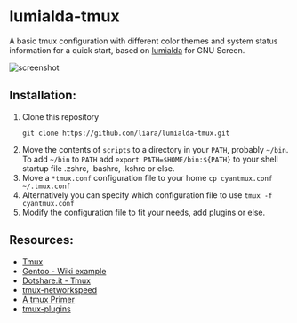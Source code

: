# lumialda-tmux


A basic tmux configuration with different color themes and system status
information for a quick start, based on [lumialda](https://github.com/meskarune/lumialda) 
for GNU Screen.

![screenshot](https://raw.github.com/liara/lumialda-tmux/master/screenshot.png)

## Installation:

1. Clone this repository
    ```
    git clone https://github.com/liara/lumialda-tmux.git
    ```
2. Move the contents of `scripts` to a directory in your `PATH`, probably `~/bin`. 
   To add `~/bin` to `PATH` add `export PATH=$HOME/bin:${PATH}` to your shell 
   startup file .zshrc, .bashrc, .kshrc or else.
3. Move a `*tmux.conf` configuration file to your home
   ```cp cyantmux.conf ~/.tmux.conf```
4. Alternatively you can specify which configuration file to use
    ```tmux -f cyantmux.conf```
5. Modify the configuration file to fit your needs, add plugins or else.

## Resources:

- [Tmux](https://tmux.github.io/)
- [Gentoo - Wiki example](https://wiki.gentoo.org/wiki/Tmux#Wiki_example)
- [Dotshare.it - Tmux](http://dotshare.it/category/terms/tmux/)
- [tmux-networkspeed](https://github.com/gryftir/tmux-networkspeed)
- [A tmux Primer](https://danielmiessler.com/study/tmux/)
- [tmux-plugins](https://github.com/tmux-plugins)
